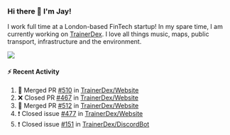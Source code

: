 ### Hi there 👋 I'm Jay!
I work full time at a London-based FinTech startup! In my spare time, I am currently working on [TrainerDex](https://www.github.com/TrainerDex). I love all things music, maps, public transport, infrastructure and the environment.

[<img src="https://github-readme-stats.vercel.app/api/wakatime?username=TurnrDev&layout=compact&custom_title=Last 7 Days Language Breakdown" />](https://wakatime.com/@TurnrDev)  

#### :zap: Recent Activity
<!--START_SECTION:activity-->
1. 🎉 Merged PR [#510](https://github.com/TrainerDex/Website/pull/510) in [TrainerDex/Website](https://github.com/TrainerDex/Website)
2. ❌ Closed PR [#467](https://github.com/TrainerDex/Website/pull/467) in [TrainerDex/Website](https://github.com/TrainerDex/Website)
3. 🎉 Merged PR [#512](https://github.com/TrainerDex/Website/pull/512) in [TrainerDex/Website](https://github.com/TrainerDex/Website)
4. ❗️ Closed issue [#477](https://github.com/TrainerDex/Website/issues/477) in [TrainerDex/Website](https://github.com/TrainerDex/Website)
5. ❗️ Closed issue [#151](https://github.com/TrainerDex/DiscordBot/issues/151) in [TrainerDex/DiscordBot](https://github.com/TrainerDex/DiscordBot)
<!--END_SECTION:activity-->
